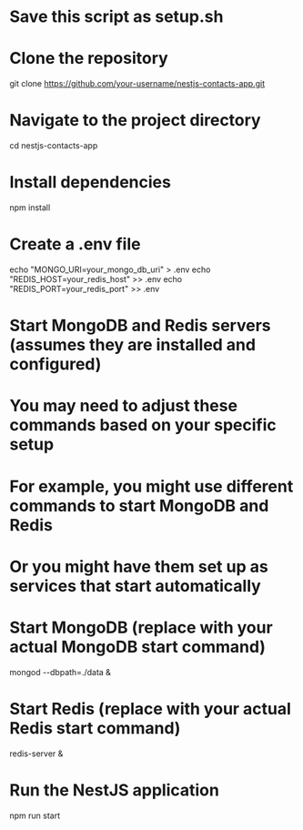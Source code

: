 # Save this script as setup.sh

# Clone the repository
git clone https://github.com/your-username/nestjs-contacts-app.git

# Navigate to the project directory
cd nestjs-contacts-app

# Install dependencies
npm install

# Create a .env file
echo "MONGO_URI=your_mongo_db_uri" > .env
echo "REDIS_HOST=your_redis_host" >> .env
echo "REDIS_PORT=your_redis_port" >> .env

# Start MongoDB and Redis servers (assumes they are installed and configured)
# You may need to adjust these commands based on your specific setup
# For example, you might use different commands to start MongoDB and Redis
# Or you might have them set up as services that start automatically

# Start MongoDB (replace with your actual MongoDB start command)
mongod --dbpath=./data &

# Start Redis (replace with your actual Redis start command)
redis-server &

# Run the NestJS application
npm run start
